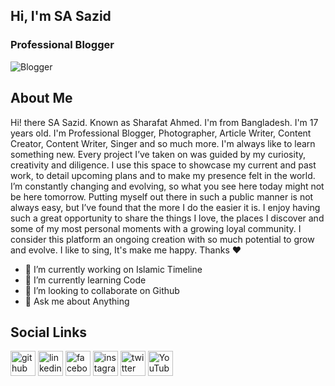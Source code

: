 
## Hi, I'm SA Sazid
### Professional Blogger 

![Blogger ](https://arturssmirnovs.github.io/github-profile-readme-generator/images/banner.png)

## About Me
Hi! there SA Sazid. Known as Sharafat Ahmed. I'm from Bangladesh. I'm 17 years old. I'm Professional Blogger, Photographer, Article Writer, Content Creator, Content Writer, Singer and so much more. I'm always like to learn something new. Every project I’ve taken on was guided by my curiosity, creativity and diligence. I use this space to showcase my current and past work, to detail upcoming plans and to make my presence felt in the world. I’m constantly changing and evolving, so what you see here today might not be here tomorrow. Putting myself out there in such a public manner is not always easy, but I’ve found that the more I do the easier it is. I enjoy having such a great opportunity to share the things I love, the places I discover and some of my most personal moments with a growing loyal community. I consider this platform an ongoing creation with so much potential to grow and evolve. I like to sing, It's make me happy. Thanks ❤

- 🔭 I’m currently working on Islamic Timeline 
- 🌱 I’m currently learning Code 
- 👯 I’m looking to collaborate on Github 
- 💬 Ask me about Anything 

## Social Links
[<img src='https://cdn.jsdelivr.net/npm/simple-icons@3.0.1/icons/github.svg' alt='github' height='40'>](https://github.com/officialsharafat)  [<img src='https://cdn.jsdelivr.net/npm/simple-icons@3.0.1/icons/linkedin.svg' alt='linkedin' height='40'>](https://www.linkedin.com/in/sharafatahmedofficial/)  [<img src='https://cdn.jsdelivr.net/npm/simple-icons@3.0.1/icons/facebook.svg' alt='facebook' height='40'>](https://www.facebook.com/1sa.official)  [<img src='https://cdn.jsdelivr.net/npm/simple-icons@3.0.1/icons/instagram.svg' alt='instagram' height='40'>](https://www.instagram.com/sharafatahmedofficial/)  [<img src='https://cdn.jsdelivr.net/npm/simple-icons@3.0.1/icons/twitter.svg' alt='twitter' height='40'>](https://twitter.com/1sa_official)  [<img src='https://cdn.jsdelivr.net/npm/simple-icons@3.0.1/icons/youtube.svg' alt='YouTube' height='40'>](https://www.youtube.com/channel/officialsharafat)  

























































